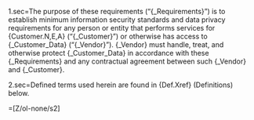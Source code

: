 1.sec=The purpose of these requirements (“{_Requirements}”) is to establish minimum information security standards and data privacy requirements for any person or entity that performs services for {Customer.N,E,A} (“{_Customer}”) or otherwise has access to {_Customer_Data} (“{_Vendor}”). {_Vendor} must handle, treat, and otherwise protect {_Customer_Data} in accordance with these {_Requirements} and any contractual agreement between such {_Vendor} and {_Customer}.

2.sec=Defined terms used herein are found in {Def.Xref} (Definitions) below.

=[Z/ol-none/s2]
